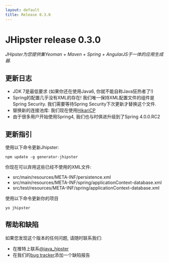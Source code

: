```yaml
---
layout: default
title: Release 0.3.0
---
```


JHipster release 0.3.0
==================

*JHipster为您提供集Yeoman + Maven + Spring + AngularJS于一体的应用生成器.*

更新日志
----------

- JDK 7是最低要求 (如果你还在使用Java6, 你就不能自称Java狂热者了!)
- Spring的配置几乎没有XML的存在! 我们唯一保持XML配置文件的组件是Spring Security. 我们需要等待Spring Security下次更新才替换这个文件.
- 替换新的连接池库: 我们现在使用[HikariCP](https://github.com/brettwooldridge/HikariCP)
- 由于很多用户开始使用Spring4, 我们也与时俱进升级到了Spring 4.0.0.RC2


更新指引
------------

使用以下命令更新Jhipster:

```
npm update -g generator-jhipster
```

你现在可以弃用这些已经不使用的XML文件:

- src/main/resources/META-INF/persistence.xml
- src/main/resources/META-INF/spring/applicationContext-database.xml
- src/test/resources/META-INF/spring/applicationContext-database.xml

使用以下命令更新你的项目

```
yo jhipster
```

帮助和缺陷
--------------

如果您发现这个版本的任何问题, 请随时联系我们:

- 在推特上联系[@java_hipster](https://twitter.com/java_hipster)
- 在我们的[bug tracker](https://github.com/jhipster/generator-jhipster/issues?state=open)添加一个缺陷报告
